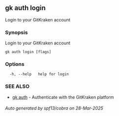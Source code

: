 ## gk auth login

Login to your GitKraken account

### Synopsis

Login to your GitKraken account

```
gk auth login [flags]
```

### Options

```
  -h, --help   help for login
```

### SEE ALSO

* [gk auth](gk_auth.md)	 - Authenticate with the GitKraken platform

###### Auto generated by spf13/cobra on 28-Mar-2025
